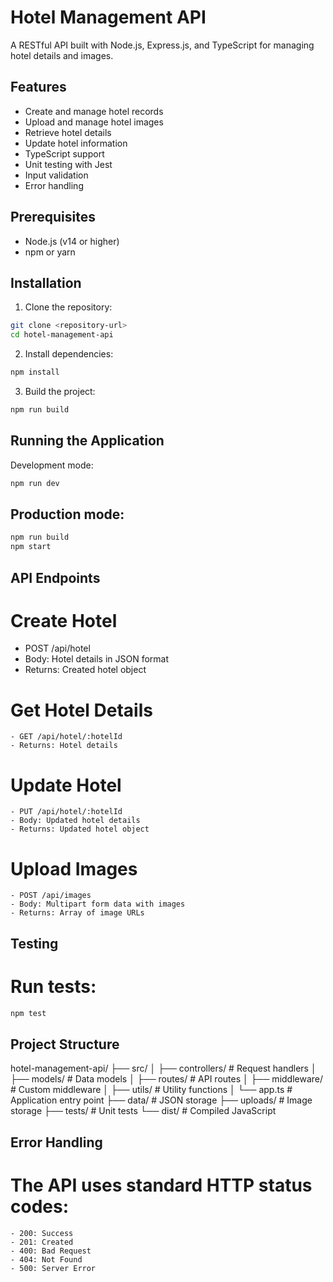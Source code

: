 # Hotel Management API

A RESTful API built with Node.js, Express.js, and TypeScript for managing hotel details and images.

## Features

- Create and manage hotel records
- Upload and manage hotel images
- Retrieve hotel details
- Update hotel information
- TypeScript support
- Unit testing with Jest
- Input validation
- Error handling

## Prerequisites

- Node.js (v14 or higher)
- npm or yarn

## Installation

1. Clone the repository:
```bash
git clone <repository-url>
cd hotel-management-api
```
2. Install dependencies:
```bash
npm install
```
3. Build the project:
```bash
npm run build
```
## Running the Application
Development mode:
```bash
npm run dev
```
## Production mode:
```bash
npm run build
npm start
```
## API Endpoints
  # Create Hotel
  - POST /api/hotel
  - Body: Hotel details in JSON format
  - Returns: Created hotel object
  # Get Hotel Details
    - GET /api/hotel/:hotelId
    - Returns: Hotel details
  # Update Hotel
    - PUT /api/hotel/:hotelId
    - Body: Updated hotel details
    - Returns: Updated hotel object
  # Upload Images
    - POST /api/images
    - Body: Multipart form data with images
    - Returns: Array of image URLs

## Testing
  # Run tests:
  ```bash
npm test
```
## Project Structure
  hotel-management-api/
  ├── src/
  │   ├── controllers/     # Request handlers
  │   ├── models/         # Data models
  │   ├── routes/         # API routes
  │   ├── middleware/     # Custom middleware
  │   ├── utils/          # Utility functions
  │   └── app.ts          # Application entry point
  ├── data/              # JSON storage
  ├── uploads/           # Image storage
  ├── tests/             # Unit tests
  └── dist/              # Compiled JavaScript

## Error Handling
  # The API uses standard HTTP status codes:
    - 200: Success
    - 201: Created
    - 400: Bad Request
    - 404: Not Found
    - 500: Server Error
  

